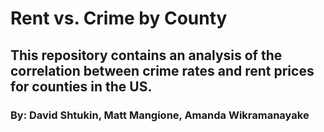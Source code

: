 # Rent vs. Crime by County

## This repository contains an analysis of the correlation between crime rates and rent prices for counties in the US. 

### By: David Shtukin, Matt Mangione, Amanda Wikramanayake
